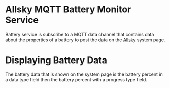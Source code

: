 # Allsky MQTT Battery Monitor Service
Battery service is subscribe to a MQTT data channel that contains
data about the properties of a battery to post the data on the [Allsky](https://github.com/AllskyTeam/allsky) system page.

# Displaying Battery Data
The battery data that is shown on the system page is the battery percent in a data type field then the battery percent with a progress type field.
